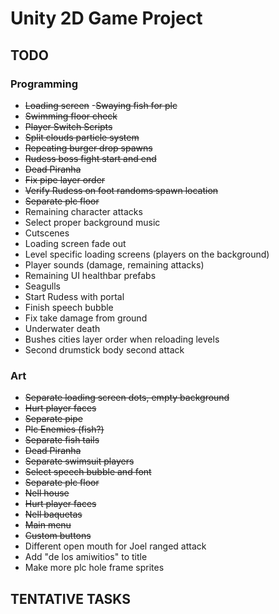 # Unity 2D Game Project

## TODO
### Programming
- ~~Loading screen~~
-~~Swaying fish for plc~~
- ~~Swimming floor check~~
- ~~Player Switch Scripts~~
- ~~Split clouds particle system~~
- ~~Repeating burger drop spawns~~
- ~~Rudess boss fight start and end~~
- ~~Dead Piranha~~
- ~~Fix pipe layer order~~
- ~~Verify Rudess on foot randoms spawn location~~
- ~~Separate plc floor~~
- Remaining character attacks
- Select proper background music
- Cutscenes
- Loading screen fade out
- Level specific loading screens (players on the background)
- Player sounds (damage, remaining attacks)
- Remaining UI healthbar prefabs
- Seagulls
- Start Rudess with portal
- Finish speech bubble
- Fix take damage from ground
- Underwater death
- Bushes cities layer order when reloading levels
- Second drumstick body second attack

### Art
- ~~Separate loading screen dots, empty background~~
- ~~Hurt player faces~~
- ~~Separate pipe~~
- ~~Plc Enemies (fish?)~~
- ~~Separate fish tails~~
- ~~Dead Piranha~~
- ~~Separate swimsuit players~~
- ~~Select speech bubble and font~~
- ~~Separate plc floor~~
- ~~Nell house~~
- ~~Hurt player faces~~
- ~~Nell baquetas~~
- ~~Main menu~~
- ~~Custom buttons~~
- Different open mouth for Joel ranged attack
- Add "de los amiwitios" to title
- Make more plc hole frame sprites

## TENTATIVE TASKS